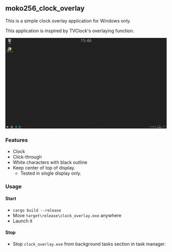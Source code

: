 ## moko256_clock_overlay
This is a simple clock overlay application for Windows only.

This application is inspired by TVClock's overlaying function.

![screenshot](app_screenshot.webp)

### Features
- Clock
- Click-through
- White characters with black outline
- Keep center of top of display.
    - Tested in single display only.

### Usage
#### Start
- `cargo build --release`
- Move `target\release\clock_overlay.exe` anywhere
- Launch it

#### Stop
- Stop `clock_overlay.exe` from background tasks section in task manager.
